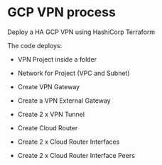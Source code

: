 # GCP VPN process

Deploy a HA GCP VPN using HashiCorp Terraform

The code deploys:

* VPN Project inside a folder

* Network for Project (VPC and Subnet)

* Create VPN Gateway

* Create a VPN External Gateway

* Create 2 x VPN Tunnel

* Create Cloud Router

* Create 2 x Cloud Router Interfaces

* Create 2 x Cloud Router Interface Peers
